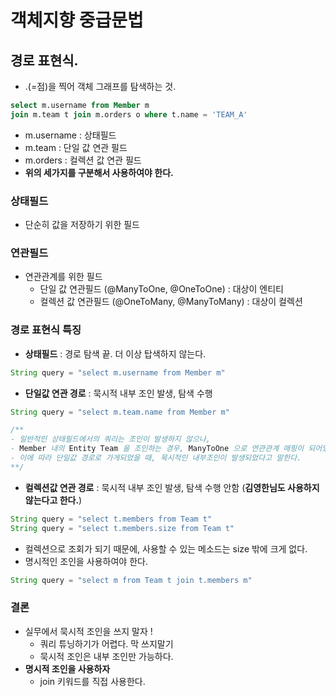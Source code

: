 # 객체지향 중급문법

## 경로 표현식.
- .(=점)을 찍어 객체 그래프를 탐색하는 것.
```sql
select m.username from Member m
join m.team t join m.orders o where t.name = 'TEAM_A'
```
- m.username : 상태필드
- m.team : 단일 값 연관 필드
- m.orders : 컬렉션 값 연관 필드
- __위의 세가지를 구분해서 사용하여야 한다.__

### 상태필드
- 단순히 값을 저장하기 위한 필드
### 연관필드
- 연관관계를 위한 필드
  - 단일 값 연관필드 (@ManyToOne, @OneToOne) : 대상이 엔티티
  - 컬렉션 값 연관필드 (@OneToMany, @ManyToMany) : 대상이 컬렉션

### 경로 표현식 특징
- __상태필드__ : 경로 탐색 끝. 더 이상 탑색하지 않는다.
```java
String query = "select m.username from Member m"
```

- __단일값 연관 경로__ : 묵시적 내부 조인 발생, 탐색 수행
```java
String query = "select m.team.name from Member m"

/**
- 일반적인 상태필드에서의 쿼리는 조인이 발생하지 않으나, 
- Member 내의 Entity Team 을 조인하는 경우, ManyToOne 으로 연관관계 매핑이 되어있기 때문에 조인이 발생한다.
- 이에 따라 단일값 경로로 가게되었을 때, 묵시적인 내부조인이 발생되었다고 말한다.
**/
```

- __컬렉션값 연관 경로__ : 묵시적 내부 조인 발생, 탐색 수행 안함 (__김영한님도 사용하지 않는다고 한다.__)
```java
String query = "select t.members from Team t"
String query = "select t.members.size from Team t"
```
- 컬렉션으로 조회가 되기 때문에, 사용할 수 있는 메소드는 size 밖에 크게 없다.
- 명시적인 조인을 사용하여야 한다.
```java
String query = "select m from Team t join t.members m"
```

### 결론
- 실무에서 묵시적 조인을 쓰지 말자 !
  - 쿼리 튜닝하기가 어렵다. 막 쓰지말기
  - 묵시적 조인은 내부 조인만 가능하다.
- __명시적 조인을 사용하자__
  - join 키워드를 직접 사용한다.
  

